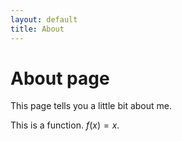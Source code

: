 ```yaml
---
layout: default
title: About
---
```

# About page

This page tells you a little bit about me.

This is a function. $f(x)=x$.
